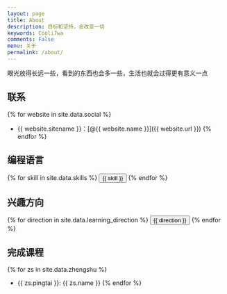 ```yaml
---
layout: page
title: About
description: 目标和坚持，会改变一切
keywords: Cooli7wa
comments: False
menu: 关于
permalink: /about/
---
```


眼光放得长远一些，看到的东西也会多一些，生活也就会过得更有意义一点

## 联系

{% for website in site.data.social %}
* {{ website.sitename }}：[@{{ website.name }}]({{ website.url }})
{% endfor %}

## 编程语言

<div class="btn-inline">
{% for skill in site.data.skills %}
<button class="btn btn-outline" type="button">{{ skill }}</button>
{% endfor %}
</div>

## 兴趣方向

<div class="btn-inline">
{% for direction in site.data.learning_direction %}
<button class="btn btn-outline" type="button">{{ direction }}</button>
{% endfor %}
</div>

## 完成课程

{% for zs in site.data.zhengshu %}
* {{ zs.pingtai }}: {{ zs.name }}
{% endfor %}
